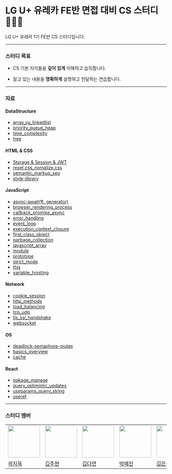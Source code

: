 #  LG U+ 유레카 FE반 면접 대비 CS 스터디  👨🏻‍💻

LG U+ 유레카 1기 FE반 CS 스터디입니다.

---

### 스터디 목표
* CS 기본 지식들을 **깊이 있게** 이해하고 습득합니다.

* 알고 있는 내용을 **명확하게** 설명하고 전달하는 연습합니다.

---

### 자료

#### DataStructure

- [array_vs_linkedlist](https://github.com/gwagjiug/Eureka_CS_Study/blob/main/DataStructure/array_vs_linkedlist.md)
- [priority_queue_heap](https://github.com/gwagjiug/Eureka_CS_Study/blob/main/DataStructure/priority_queue_heap.md)
- [time_complexity](https://github.com/gwagjiug/Eureka_CS_Study/blob/main/DataStructure/time_complexity.md)
- [tree](https://github.com/gwagjiug/Eureka_CS_Study/blob/main/DataStructure/tree.md)

#### HTML & CSS

- [Storage & Session & JWT](https://github.com/gwagjiug/Eureka_CS_Study/blob/main/HTML_CSS/Storage%20%26%20Session%20%26%20JWT.md)
- [reset.css_nomalize.css](https://github.com/gwagjiug/Eureka_CS_Study/blob/main/HTML_CSS/reset.css_nomalize.css.md)
- [semantic_markup_seo](https://github.com/gwagjiug/Eureka_CS_Study/blob/main/HTML_CSS/semantic_markup_seo.md)
- [style-library](https://github.com/gwagjiug/Eureka_CS_Study/blob/main/HTML_CSS/style-library.md)

#### JavaScript

- [async-await(ft. generator)](https://github.com/gwagjiug/Eureka_CS_Study/blob/main/Javascript/async-await(ft.%20generator).md)
- [browser_rendering_process](https://github.com/gwagjiug/Eureka_CS_Study/blob/main/Javascript/browser-rendering-process.md)
- [callback_promise_async](https://github.com/gwagjiug/Eureka_CS_Study/blob/main/Javascript/callback_promise_async.md)
- [error_handling](https://github.com/gwagjiug/Eureka_CS_Study/blob/main/Javascript/error-handling.md)
- [event_loop](https://github.com/gwagjiug/Eureka_CS_Study/blob/main/Javascript/event_loop_task_queue.md)
- [execution_context_closure](https://github.com/gwagjiug/Eureka_CS_Study/blob/main/Javascript/execution%20context_closure.md)
- [first_class_object](https://github.com/gwagjiug/Eureka_CS_Study/blob/main/Javascript/first_class_object.md)
- [garbage_collection](https://github.com/gwagjiug/Eureka_CS_Study/blob/main/Javascript/garbage_collection.md)
- [javascript_array](https://github.com/gwagjiug/Eureka_CS_Study/blob/main/Javascript/javascript_array.md)
- [module](https://github.com/gwagjiug/Eureka_CS_Study/blob/main/Javascript/module.md)
- [prototype](https://github.com/gwagjiug/Eureka_CS_Study/blob/main/Javascript/prototype.md)
- [strict_mode](https://github.com/gwagjiug/Eureka_CS_Study/blob/main/Javascript/strict_mode.md)
- [this](https://github.com/gwagjiug/Eureka_CS_Study/blob/main/Javascript/this.md)
- [variable_hoisting](https://github.com/gwagjiug/Eureka_CS_Study/blob/main/Javascript/variable.md)

#### Network

- [cookie_session](https://github.com/gwagjiug/Eureka_CS_Study/blob/main/Network/network_cookie_session.md)
- [http_methods](https://github.com/gwagjiug/Eureka_CS_Study/blob/main/Network/network_http_methods.md)
- [load_balancing](https://github.com/gwagjiug/Eureka_CS_Study/blob/main/Network/network_load_balancing.md)
- [tcp_udp](https://github.com/gwagjiug/Eureka_CS_Study/blob/main/Network/network_tcp_udp.md)
- [tls_ssl_handshake](https://github.com/gwagjiug/Eureka_CS_Study/blob/main/Network/network_tls_ssl_handshake.md)
- [websocket](https://github.com/gwagjiug/Eureka_CS_Study/blob/main/Network/network_websocket.md)

#### OS

- [deadlock-semaphore-mutex](https://github.com/gwagjiug/Eureka_CS_Study/blob/main/OS/os-deadlock-semaphore-mutex.md)
- [basics_overview](https://github.com/gwagjiug/Eureka_CS_Study/blob/main/OS/os_basics_overview.md)
- [cache](https://github.com/gwagjiug/Eureka_CS_Study/blob/main/OS/os_cache.md)

#### React

- [pakage_manage](https://github.com/gwagjiug/Eureka_CS_Study/blob/main/React/pakage_manager.md)
- [query_optimistic_updates](https://github.com/gwagjiug/Eureka_CS_Study/blob/main/React/react_query_optimistic_updates.md)
- [useparams_query_string](https://github.com/gwagjiug/Eureka_CS_Study/blob/main/React/useparams_query_string.md)
- [useref](https://github.com/gwagjiug/Eureka_CS_Study/blob/main/React/useref.md)
---


### 스터디 멤버

<table>
  <tr>
    <td><a href="https://github.com/gwagjiug"><img src="https://avatars.githubusercontent.com/u/99489686?v=4" width="100"></a></td>
    <td><a href="https://github.com/corinthionia"><img src="https://avatars.githubusercontent.com/u/79887293?v=4" width="100"></a></td>
    <td><a href="https://github.com/dyeon-dev"><img src="https://avatars.githubusercontent.com/u/93921784?v=4" width="100"></a></td>
    <td><a href="https://github.com/uiop5809"><img src="https://avatars.githubusercontent.com/u/97819580?v=4" width="100"></a></td>
    <td><a href="https://github.com/unfamiliar-sik-dev"><img src="https://avatars.githubusercontent.com/u/172105103?v=4" width="100"></a></td>
  </tr>
  <tr>
    <td><a href="https://github.com/gwagjiug">곽지욱</a></td>
    <td><a href="https://github.com/corinthionia">김주현</a></td>
    <td><a href="https://github.com/dyeon-dev">김다연</a></td>
    <td><a href="https://github.com/uiop5809">박예진</a></td>
    <td><a href="https://github.com/unfamiliar-sik-dev">김은식</a></td>
  </tr>
</table>

